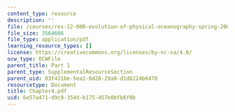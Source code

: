 ```yaml
---
content_type: resource
description: ''
file: /courses/res-12-000-evolution-of-physical-oceanography-spring-2007/6e57a471d9c9354db175457e0bfb6f0b_Chapter4.pdf
file_size: 3564606
file_type: application/pdf
learning_resource_types: []
license: https://creativecommons.org/licenses/by-nc-sa/4.0/
ocw_type: OCWFile
parent_title: Part 1
parent_type: SupplementalResourceSection
parent_uid: 03f431be-5ea1-6d28-29a0-d1d6224b6478
resourcetype: Document
title: Chapter4.pdf
uid: 6e57a471-d9c9-354d-b175-457e0bfb6f0b
---
```

